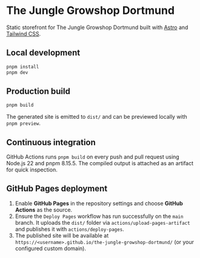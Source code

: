 # The Jungle Growshop Dortmund

Static storefront for The Jungle Growshop Dortmund built with [Astro](https://astro.build) and [Tailwind CSS](https://tailwindcss.com).

## Local development

```bash
pnpm install
pnpm dev
```

## Production build

```bash
pnpm build
```

The generated site is emitted to `dist/` and can be previewed locally with `pnpm preview`.

## Continuous integration

GitHub Actions runs `pnpm build` on every push and pull request using Node.js 22 and pnpm 8.15.5. The compiled output is attached as an artifact for quick inspection.

## GitHub Pages deployment

1. Enable **GitHub Pages** in the repository settings and choose **GitHub Actions** as the source.
2. Ensure the `Deploy Pages` workflow has run successfully on the `main` branch. It uploads the `dist/` folder via `actions/upload-pages-artifact` and publishes it with `actions/deploy-pages`.
3. The published site will be available at `https://<username>.github.io/the-jungle-growshop-dortmund/` (or your configured custom domain).
